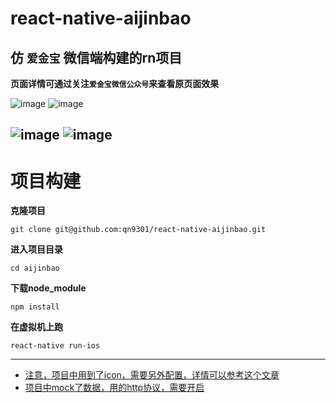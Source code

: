 # react-native-aijinbao
## 仿 `爱金宝` 微信端构建的rn项目
**页面详情可通过关注`爱金宝微信公众号`来查看原页面效果**

![image](https://raw.githubusercontent.com/qn9301/react-native-aijinbao/master/app/asset/images/E198121D-2D9F-4960-9E8F-4B63B14EA268.png)
![image](https://raw.githubusercontent.com/qn9301/react-native-aijinbao/master/app/asset/images/C0F9E7CF-839A-4758-8E44-87943010E141.png)

![image](https://raw.githubusercontent.com/qn9301/react-native-aijinbao/master/app/asset/images/3EACE754-AE48-46DB-91FF-A84A3C12D0CB.png)
![image](https://raw.githubusercontent.com/qn9301/react-native-aijinbao/master/app/asset/images/83D0C6EA-A74C-4E7F-98B4-1199A3F0B76D.png)
---
# 项目构建
**克隆项目**
```
git clone git@github.com:qn9301/react-native-aijinbao.git
```
**进入项目目录**
```
cd aijinbao
```
**下载node_module**
```
npm install
```
**在虚拟机上跑**
```
react-native run-ios
```

---
- [注意，项目中用到了icon，需要另外配置，详情可以参考这个文章](http://www.cnblogs.com/moxiaoyan33/p/5482024.html/)
- [项目中mock了数据，用的http协议，需要开启](http://blog.csdn.net/Cloudox_/article/details/52842693)
